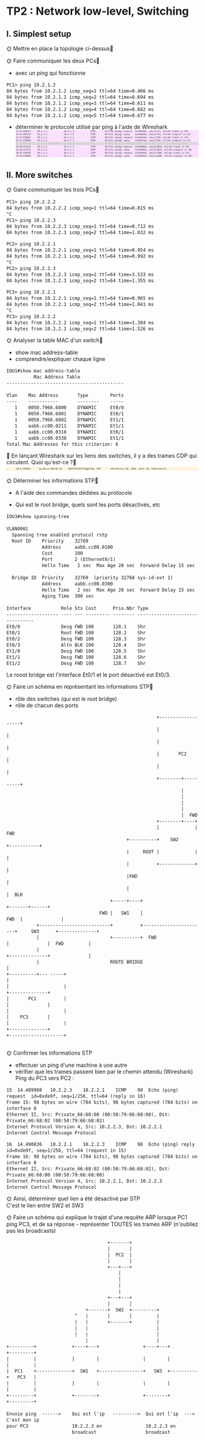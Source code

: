 # TP2 : Network low-level, Switching

## I. Simplest setup

🌞 Mettre en place la topologie ci-dessus🦧

🌞 Faire communiquer les deux PCs🦧

- avec un ping qui fonctionne   

```
PC1> ping 10.2.1.2
84 bytes from 10.2.1.2 icmp_seq=1 ttl=64 time=0.466 ms
84 bytes from 10.2.1.2 icmp_seq=2 ttl=64 time=0.694 ms
84 bytes from 10.2.1.2 icmp_seq=3 ttl=64 time=0.611 ms
84 bytes from 10.2.1.2 icmp_seq=4 ttl=64 time=0.682 ms
84 bytes from 10.2.1.2 icmp_seq=5 ttl=64 time=0.677 ms   
```


- déterminer le protocole utilisé par ping à l'aide de Wireshark   
![wireshark](IMG/wireshark.PNG)

## II. More switches

🌞 Gaire communiquer les trois PCs🦧
```
PC1> ping 10.2.2.2
84 bytes from 10.2.2.2 icmp_seq=1 ttl=64 time=0.815 ms
^C
PC1> ping 10.2.2.3
84 bytes from 10.2.2.3 icmp_seq=1 ttl=64 time=0.712 ms
84 bytes from 10.2.2.3 icmp_seq=2 ttl=64 time=1.032 ms
```
```
PC2> ping 10.2.2.1
84 bytes from 10.2.2.1 icmp_seq=1 ttl=64 time=0.954 ms
84 bytes from 10.2.2.1 icmp_seq=2 ttl=64 time=0.992 ms
^C
PC2> ping 10.2.2.3
84 bytes from 10.2.2.3 icmp_seq=1 ttl=64 time=3.533 ms
84 bytes from 10.2.2.3 icmp_seq=2 ttl=64 time=1.355 ms
```
```
PC3> ping 10.2.2.1
84 bytes from 10.2.2.1 icmp_seq=1 ttl=64 time=0.965 ms
84 bytes from 10.2.2.1 icmp_seq=2 ttl=64 time=1.041 ms
^C
PC3> ping 10.2.2.2
84 bytes from 10.2.2.2 icmp_seq=1 ttl=64 time=1.384 ms
84 bytes from 10.2.2.2 icmp_seq=2 ttl=64 time=1.526 ms
```
🌞 Analyser la table MAC d'un switch🦧

- show mac address-table
- comprendre/expliquer chaque ligne
```
IOU1#show mac address-table
          Mac Address Table
-------------------------------------------

Vlan    Mac Address       Type        Ports
----    -----------       --------    -----
   1    0050.7966.6800    DYNAMIC     Et0/0
   1    0050.7966.6801    DYNAMIC     Et0/1
   1    0050.7966.6802    DYNAMIC     Et1/1
   1    aabb.cc00.0211    DYNAMIC     Et1/1
   1    aabb.cc00.0310    DYNAMIC     Et0/1
   1    aabb.cc00.0330    DYNAMIC     Et1/1
Total Mac Addresses for this criterion: 6
```
🐙 En lançant Wireshark sur les liens des switches, il y a des trames CDP qui circulent. Quoi qu'est-ce ?🦧
![wireshark](IMG/wireshark1.PNG)


🌞 Déterminer les informations STP🦧

- A l'aide des commandes dédiées au protocole

- Qui est le root bridge, quels sont les ports désactivés, etc
```
IOU3#show spanning-tree

VLAN0001
  Spanning tree enabled protocol rstp
  Root ID    Priority    32769
             Address     aabb.cc00.0100
             Cost        100
             Port        2 (Ethernet0/1)
             Hello Time   2 sec  Max Age 20 sec  Forward Delay 15 sec

  Bridge ID  Priority    32769  (priority 32768 sys-id-ext 1)
             Address     aabb.cc00.0300
             Hello Time   2 sec  Max Age 20 sec  Forward Delay 15 sec
             Aging Time  300 sec

Interface           Role Sts Cost      Prio.Nbr Type
------------------- ---- --- --------- -------- --------------------------------
Et0/0               Desg FWD 100       128.1    Shr
Et0/1               Root FWD 100       128.2    Shr
Et0/2               Desg FWD 100       128.3    Shr
Et0/3               Altn BLK 100       128.4    Shr
Et1/0               Desg FWD 100       128.5    Shr
Et1/1               Desg FWD 100       128.6    Shr
Et1/2               Desg FWD 100       128.7    Shr
```
Le rooot bridge est l'interface Et0/1 et le port désactivé est Et0/3.

🌞 Faire un schéma en représentant les informations STP🦧

- rôle des switches (qui est le root bridge)
- rôle de chacun des ports
```
                                                       +-------------------+
                                                       |                   |
                                                       |                   |
                                                       |       PC2         |
                                                       |                   |
                                                       +--------+----------+
                                                                |
                                                                |
                                                                |
                                                                |
                                                                |  FWD
                                                       +--------+----+
                                                       |             |  FWD
                                            +----------+    SW2      +-----------+
                                            |     ROOT |             |           |
                                            |          +-------------+           |
                                            |FWD                                 |
                                            |                                    |  BLK
                                      +-----+----+                       +-------+------+
                                  FWD |   SW1    |                  FWD  |              |
           +--------------------------+          +-----------------------+     SW3      +--------------+
           |                          +----------+  FWD                  |              |  FWD         |
           |                                                             +--------------+              |
           |                          ROUTE BRIDGE                                                     |
+----------+--- -----+                                                                                 |
|                    |                                                                         +--------------+   
|       PC1          |                                                                         |              |         
|                    |                                                                         |    PC3       |
|                    |                                                                         +--------------+            
+--------------------+                                                                                                    
                                                                                                             
```                                                                                                          
🌞 Confirmer les informations STP

- effectuer un ping d'une machine à une autre
- vérifier que les trames passent bien par le chemin attendu (Wireshark)
Ping du PC3 vers PC2 : 
```
15	14.489988	10.2.2.3	10.2.2.1	ICMP	98	Echo (ping) request  id=0xde9f, seq=1/256, ttl=64 (reply in 16)
Frame 15: 98 bytes on wire (784 bits), 98 bytes captured (784 bits) on interface 0
Ethernet II, Src: Private_66:68:00 (00:50:79:66:68:00), Dst: Private_66:68:02 (00:50:79:66:68:02)
Internet Protocol Version 4, Src: 10.2.2.3, Dst: 10.2.2.1
Internet Control Message Protocol
```
```
16	14.490836	10.2.2.1	10.2.2.3	ICMP	98	Echo (ping) reply    id=0xde9f, seq=1/256, ttl=64 (request in 15)
Frame 16: 98 bytes on wire (784 bits), 98 bytes captured (784 bits) on interface 0
Ethernet II, Src: Private_66:68:02 (00:50:79:66:68:02), Dst: Private_66:68:00 (00:50:79:66:68:00)
Internet Protocol Version 4, Src: 10.2.2.1, Dst: 10.2.2.3
Internet Control Message Protocol
```
🌞 Ainsi, déterminer quel lien a été désactivé par STP   
C'est le lien entre SW2 et SW3  

🌞 Faire un schéma qui explique le trajet d'une requête ARP lorsque PC1 ping PC3, et de sa réponse
      - représenter TOUTES les trames ARP (n'oubliez pas les broadcasts)
```
                                     +-------+
                                     |       |
                                     |  PC2  |
                                     |       |
                                     +---+---+
                                         |
                                         |
                                         |
                                         |
                                     +---+---+
                                     |       |
                             +-------+  SW2  +---------+
                         ^   |       |       |         |
                         |   |       +-------+         |
                         |   |                         |
                         |   |                         |
                             |                         |
+---------+             +----+---+                +----+---+          +---------+
|         |             |        |                |        |          |         |
|  PC1    +-------------+  SW1   +----------------+   SW3  +----------+   PC3   |
|         |             |        |                |        |          |         |
+---------+             +--------+                +--------+          +---------+

Envoie ping  ------>    Qui est l'ip   --------->  Qui est l'ip  --->  C'est mon ip
pour PC3                10.2.2.3 en                10.2.2.3 en
                        broadcast                  broadcast
```
